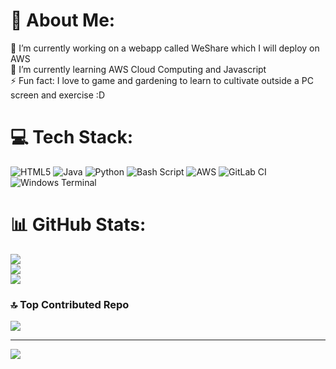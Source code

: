 # 💫 About Me:
🔭 I’m currently working on a webapp called WeShare which I will deploy on AWS<br>🌱 I’m currently learning AWS Cloud Computing and Javascript<br>⚡ Fun fact: I love to game and gardening to learn to cultivate outside a PC screen and exercise :D 

# 💻 Tech Stack:
![HTML5](https://img.shields.io/badge/html5-%23E34F26.svg?style=for-the-badge&logo=html5&logoColor=white) ![Java](https://img.shields.io/badge/java-%23ED8B00.svg?style=for-the-badge&logo=openjdk&logoColor=white) ![Python](https://img.shields.io/badge/python-3670A0?style=for-the-badge&logo=python&logoColor=ffdd54) ![Bash Script](https://img.shields.io/badge/bash_script-%23121011.svg?style=for-the-badge&logo=gnu-bash&logoColor=white) ![AWS](https://img.shields.io/badge/AWS-%23FF9900.svg?style=for-the-badge&logo=amazon-aws&logoColor=white) ![GitLab CI](https://img.shields.io/badge/gitlab%20CI-%23181717.svg?style=for-the-badge&logo=gitlab&logoColor=white) ![Windows Terminal](https://img.shields.io/badge/Windows%20Terminal-%234D4D4D.svg?style=for-the-badge&logo=windows-terminal&logoColor=white)
# 📊 GitHub Stats:
![](https://github-readme-stats.vercel.app/api?username=TrestkonDev&theme=aura_dark&hide_border=false&include_all_commits=true&count_private=true)<br/>
![](https://github-readme-streak-stats.herokuapp.com/?user=TrestkonDev&theme=aura_dark&hide_border=false)<br/>
![](https://github-readme-stats.vercel.app/api/top-langs/?username=TrestkonDev&theme=aura_dark&hide_border=false&include_all_commits=true&count_private=true&layout=compact)

### 🔝 Top Contributed Repo
![](https://github-contributor-stats.vercel.app/api?username=TrestkonDev&limit=5&theme=dark&combine_all_yearly_contributions=true)

---
[![](https://visitcount.itsvg.in/api?id=TrestkonDev&icon=0&color=0)](https://visitcount.itsvg.in)

